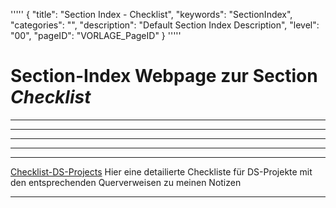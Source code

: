 '''''
{
"title": "Section Index - Checklist",
"keywords": "SectionIndex",
"categories": "",
"description": "Default Section Index Description",
"level": "00",
"pageID": "VORLAGE_PageID"
}
'''''


<h1>Section-Index Webpage zur Section <i>Checklist</i></h1>

<hr><hr><hr><hr><hr>


[Checklist-DS-Projects](./Index-Checklist.md)
Hier eine detailierte Checkliste für DS-Projekte mit den entsprechenden Querverweisen zu meinen Notizen <hr>
